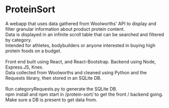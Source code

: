 # ProteinSort
A webapp that uses data gathered from Woolworths' API to display and filter
granular information about product protein content.
<br>
Data is displayed in an infinite scroll table that can be searched and filtered by category. 
<br>
Intended for athletes, bodybuilders or anyone interested in buying high protein foods on a budget.
<br> 
<br>
Front end built using React, and React-Bootstrap. Backend using Node, Express.JS, Knex.
<br>
Data collected from Woolworths and cleaned using Python and the Requests library, then stored in an SQLite DB.
<br><br>
Run categoryRequests.py to generate the SQLite DB.
<br>
npm install and npm start in /protein-sort/ to get the front / backend going. Make sure a DB is present to get data from. 
